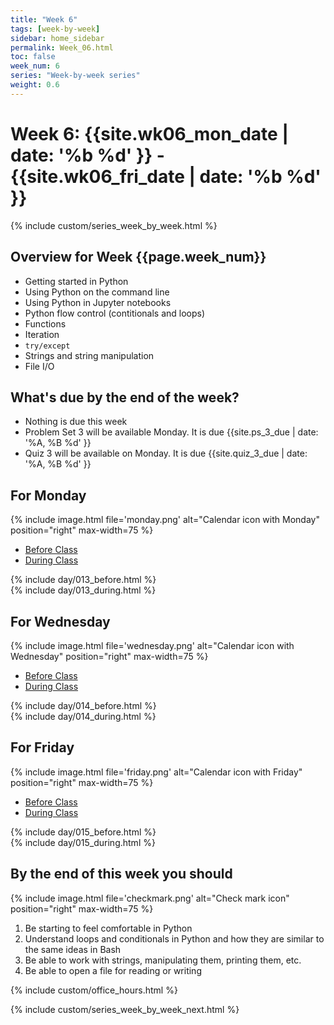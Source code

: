 ```yaml
---
title: "Week 6"
tags: [week-by-week]
sidebar: home_sidebar
permalink: Week_06.html
toc: false
week_num: 6
series: "Week-by-week series"
weight: 0.6
---
```


# Week 6: {{site.wk06_mon_date | date: '%b %d' }} - {{site.wk06_fri_date | date: '%b %d' }}

{% include custom/series_week_by_week.html %}

## Overview for Week {{page.week_num}}

* Getting started in Python
* Using Python on the command line
* Using Python in Jupyter notebooks
* Python flow control (contitionals and loops)
* Functions
* Iteration
* `try/except`
* Strings and string manipulation
* File I/O

## What's due by the end of the week?

* Nothing is due this week
* Problem Set 3 will be available Monday. It is due {{site.ps_3_due | date: '%A, %B %d' }}
* Quiz 3 will be available on Monday. It is due {{site.quiz_3_due | date: '%A, %B %d' }}

## For Monday

{% include image.html file='monday.png' alt="Calendar icon with Monday" position="right" max-width=75 %}

<ul id="MondayTabs" class="nav nav-tabs">
    <li class="active"><a href="#MonBefore" data-toggle="tab">Before Class</a></li>
    <li><a href="#MonDuring" data-toggle="tab">During Class</a></li>
</ul>
<div class="tab-content">
    <div role="tabpanel" class="tab-pane active" id="MonBefore">
        {% include day/013_before.html %}
    </div>
    <div role="tabpanel" class="tab-pane" id="MonDuring">
        {% include day/013_during.html %}
    </div>
</div>

## For Wednesday

{% include image.html file='wednesday.png' alt="Calendar icon with Wednesday" position="right" max-width=75 %}

<ul id="WednesdayTabs" class="nav nav-tabs">
    <li class="active"><a href="#WedBefore" data-toggle="tab">Before Class</a></li>
    <li><a href="#WedDuring" data-toggle="tab">During Class</a></li>
</ul>
<div class="tab-content">
    <div role="tabpanel" class="tab-pane active" id="WedBefore">
        {% include day/014_before.html %}
    </div>
    <div role="tabpanel" class="tab-pane" id="WedDuring">
        {% include day/014_during.html %}
    </div>
</div>

## For Friday

{% include image.html file='friday.png' alt="Calendar icon with Friday" position="right" max-width=75 %}

<ul id="FridayTabs" class="nav nav-tabs">
    <li class="active"><a href="#FriBefore" data-toggle="tab">Before Class</a></li>
    <li><a href="#FriDuring" data-toggle="tab">During Class</a></li>
</ul>
<div class="tab-content">
    <div role="tabpanel" class="tab-pane active" id="FriBefore">
        {% include day/015_before.html %}
    </div>
    <div role="tabpanel" class="tab-pane" id="FriDuring">
        {% include day/015_during.html %}
    </div>
</div>

## By the end of this week you should

{% include image.html file='checkmark.png' alt="Check mark icon" position="right" max-width=75 %}

1. Be starting to feel comfortable in Python
1. Understand loops and conditionals in Python and how they are similar to the same ideas in Bash
1. Be able to work with strings, manipulating them, printing them, etc.
1. Be able to open a file for reading or writing

{% include custom/office_hours.html %}

{% include custom/series_week_by_week_next.html %}